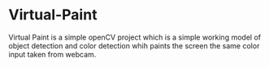# Virtual-Paint

Virtual Paint is a simple openCV project which is a simple working model of object detection and color detection whih paints the screen the same color input taken from webcam.
